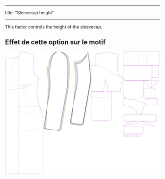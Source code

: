 - - -
title: "Sleevecap height"
- - -

This factor controls the height of the sleevecap.

## Effet de cette option sur le motif

![This image shows the effect of this option by superimposing several variants that have a different value for this option](carlton_sleevecapheight_sample.svg "Effet de cette option sur le modèle")
